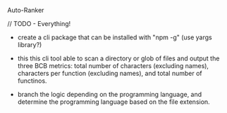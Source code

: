 Auto-Ranker

// TODO - Everything!


- create a cli package that can be installed with "npm -g" (use yargs library?)

- this this cli tool able to scan a directory or glob of files and output the three BCB metrics: total number of characters (excluding names), characters per function (excluding names), and total number of functinos.

- branch the logic depending on the programming language, and determine the programming language based on the file extension. 
